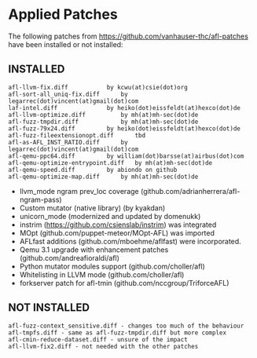 # Applied Patches

The following patches from https://github.com/vanhauser-thc/afl-patches
have been installed or not installed:


## INSTALLED
```
afl-llvm-fix.diff			by kcwu(at)csie(dot)org
afl-sort-all_uniq-fix.diff		by legarrec(dot)vincent(at)gmail(dot)com
laf-intel.diff				by heiko(dot)eissfeldt(at)hexco(dot)de
afl-llvm-optimize.diff			by mh(at)mh-sec(dot)de
afl-fuzz-tmpdir.diff			by mh(at)mh-sec(dot)de
afl-fuzz-79x24.diff			by heiko(dot)eissfeldt(at)hexco(dot)de
afl-fuzz-fileextensionopt.diff		tbd
afl-as-AFL_INST_RATIO.diff		by legarrec(dot)vincent(at)gmail(dot)com
afl-qemu-ppc64.diff			by william(dot)barsse(at)airbus(dot)com
afl-qemu-optimize-entrypoint.diff	by mh(at)mh-sec(dot)de
afl-qemu-speed.diff			by abiondo on github
afl-qemu-optimize-map.diff		by mh(at)mh-sec(dot)de
```

+ llvm_mode ngram prev_loc coverage (github.com/adrianherrera/afl-ngram-pass)
+ Custom mutator (native library) (by kyakdan)
+ unicorn_mode (modernized and updated by domenukk)
+ instrim (https://github.com/csienslab/instrim) was integrated
+ MOpt (github.com/puppet-meteor/MOpt-AFL) was imported
+ AFLfast additions (github.com/mboehme/aflfast) were incorporated.
+ Qemu 3.1 upgrade with enhancement patches (github.com/andreafioraldi/afl)
+ Python mutator modules support (github.com/choller/afl)
+ Whitelisting in LLVM mode (github.com/choller/afl)
+ forkserver patch for afl-tmin (github.com/nccgroup/TriforceAFL)


## NOT INSTALLED

```
afl-fuzz-context_sensitive.diff	- changes too much of the behaviour
afl-tmpfs.diff - same as afl-fuzz-tmpdir.diff but more complex
afl-cmin-reduce-dataset.diff - unsure of the impact
afl-llvm-fix2.diff - not needed with the other patches
```

